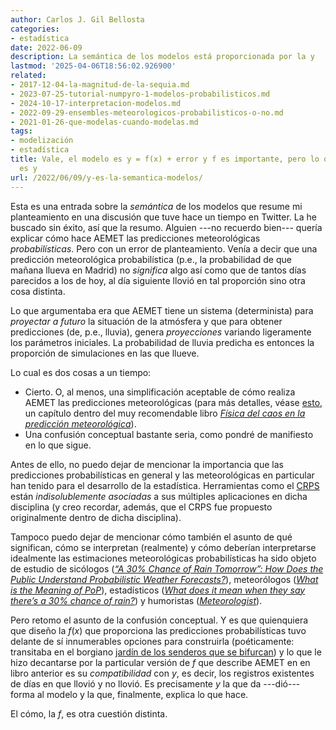 ```yaml
---
author: Carlos J. Gil Bellosta
categories:
- estadística
date: 2022-06-09
description: La semántica de los modelos está proporcionada por la y
lastmod: '2025-04-06T18:56:02.926900'
related:
- 2017-12-04-la-magnitud-de-la-sequia.md
- 2023-07-25-tutorial-numpyro-1-modelos-probabilisticos.md
- 2024-10-17-interpretacion-modelos.md
- 2022-09-29-ensembles-meteorologicos-probabilisticos-o-no.md
- 2021-01-26-que-modelas-cuando-modelas.md
tags:
- modelización
- estadística
title: Vale, el modelo es y = f(x) + error y f es importante, pero lo que le da significado
  es y
url: /2022/06/09/y-es-la-semantica-modelos/
---
```


Esta es una entrada sobre la _semántica_ de los modelos que resume mi planteamiento en una discusión que tuve hace un tiempo en Twitter. La he buscado sin éxito, así que la resumo. Alguien ---no recuerdo bien--- quería explicar cómo hace AEMET las predicciones meteorológicas _probabilísticas_. Pero con un error de planteamiento. Venía a decir que una predicción meteorológica probabilística (p.e., la probabilidad de que mañana llueva en Madrid) no _significa_ algo así como que de tantos días parecidos a los de hoy, al día siguiente llovió en tal proporción sino otra cosa distinta.

Lo que argumentaba era que AEMET tiene un sistema (determinista) para _proyectar a futuro_ la situación de la atmósfera y que para obtener predicciones (de, p.e., lluvia), genera _proyecciones_ variando ligeramente los parámetros iniciales. La probabilidad de lluvia predicha es entonces la proporción de simulaciones en las que llueve.

Lo cual es dos cosas a un tiempo:

- Cierto. O, al menos, una simplificación aceptable de cómo realiza AEMET las predicciones meteorológicas (para más detalles, véase [esto](http://www.aemet.es/documentos/es/conocermas/recursos_en_linea/publicaciones_y_estudios/publicaciones/Fisica_del_caos_en_la_predicc_meteo/27_Prediccion_probabilista.pdf), un capítulo dentro del muy recomendable libro [_Física del caos en la predicción meteorológica_](http://www.aemet.es/es/conocermas/recursos_en_linea/publicaciones_y_estudios/publicaciones/detalles/Fisica_del_caos_en_la_predicc_meteo)).
- Una confusión conceptual bastante seria, como pondré de manifiesto en lo que sigue.

Antes de ello, no puedo dejar de mencionar la importancia que las predicciones probabilísticas en general y las meteorológicas en particular han tenido para el desarrollo de la estadística. Herramientas como el [CRPS](https://www.datanalytics.com/2022/05/26/crps/) están _indisolublemente asociadas_ a sus múltiples aplicaciones en dicha disciplina (y creo recordar, además, que el CRPS fue propuesto originalmente dentro de dicha disciplina).

Tampoco puedo dejar de mencionar cómo también el asunto de qué significan, cómo se interpretan (realmente) y cómo deberían interpretarse idealmente las estimaciones meteorológicas probabilísticas ha sido objeto de estudio de sicólogos ([_“A 30% Chance of Rain Tomorrow”: How Does the Public Understand Probabilistic Weather Forecasts?_](https://onlinelibrary.wiley.com/doi/abs/10.1111/j.1539-6924.2005.00608.x)), meteorólogos ([_What is the Meaning of PoP_](https://www.weather.gov/ffc/pop)), estadísticos ([_What does it mean when they say there’s a 30% chance of rain?_](https://statmodeling.stat.columbia.edu/2019/12/14/what-does-it-mean-when-they-say-theres-a-30-chance-of-rain/)) y humoristas ([_Meteorologist_](https://xkcd.com/1985/)).

Pero retomo el asunto de la confusión conceptual. Y es que quienquiera que diseño la $f(x)$ que proporciona las predicciones probabilísticas tuvo delante de sí innumerables opciones para construirla (poéticamente: transitaba en el borgiano [jardín de los senderos que se bifurcan](http://datanalytics.com/2016/04/11/y-viene-del-espanol-tu/)) y lo que le hizo decantarse por la particular versión de $f$ que describe AEMET en en libro anterior es su _compatibilidad_ con $y$, es decir, los registros existentes de días en que llovió y no llovió. Es precisamente $y$ la que da ---dió--- forma al modelo y la que, finalmente, explica lo que hace.

El cómo, la $f$, es otra cuestión distinta.